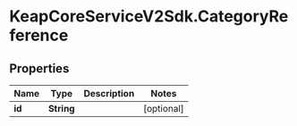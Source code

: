 # KeapCoreServiceV2Sdk.CategoryReference

## Properties

Name | Type | Description | Notes
------------ | ------------- | ------------- | -------------
**id** | **String** |  | [optional] 



